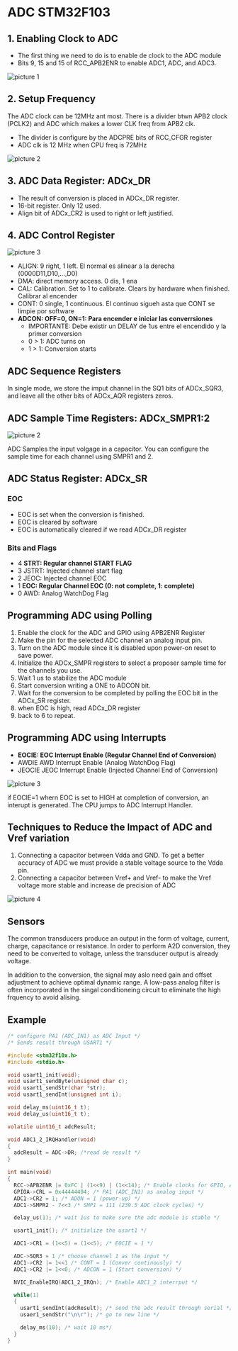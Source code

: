 # ADC STM32F103

## 1. Enabling Clock to ADC

- The first thing we need to do is to enable de clock to the ADC module
- Bits 9, 15 and 15 of RCC_APB2ENR to enable ADC1, ADC, and ADC3.

![picture 1](../images/c754e1e54b04bc727a39c5e444ef05e82b4b81d4de8fe2e772b6305ccf3a45af.png)

## 2. Setup Frequency

The ADC clock can be 12MHz ant most. There is a divider btwn APB2 clock (PCLK2) and ADC which makes a lower CLK freq from APB2 clk.

- The divider is configure by the ADCPRE bits of RCC_CFGR register
- ADC clk is 12 MHz when CPU freq is 72MHz

![picture 2](../images/41faa54fa327cd78814dbb0ad40bc261dd15dfcaa6528a5949aa76ca3a9d7aab.png)  

## 3. ADC Data Register: ADCx_DR

- The result of conversion is placed in ADCx_DR register.
- 16-bit register. Only 12 used.
- Align bit of ADCx_CR2 is used to right or left justified.

## 4. ADC Control Register

![picture 3](../images/8e0433254c30d75fce00bb231ab30960f829223205158108d36c9627088ce9ff.png)  

- ALIGN: 9 right, 1 left. El normal es alinear a la derecha (0000D11,D10,...,D0)
- DMA: direct memory access. 0 dis, 1 ena
- CAL: Calibration. Set to 1 to calibrate. Clears by hardware when finished. Calibrar al encender
- CONT: 0 single, 1 continuous. El continuo sigueh asta que CONT se limpie por software
- __ADCON: OFF=0, ON=1: Para encender e iniciar las converrsiones__
  - IMPORTANTE: Debe existir un DELAY de 1us entre el encendido y la primer conversion
  - 0 > 1: ADC turns on
  - 1 > 1: Conversion starts

## ADC Sequence Registers

In single mode, we store the imput channel in the SQ1 bits of ADCx_SQR3, and leave all the other bits of ADCx_AQR registers zeros.

## ADC Sample Time Registers: ADCx_SMPR1:2

![picture 2](../images/6f651d6649f31ebf028138ddfe207e38da4d4c95f6f0b3753cf329d2388875fc.png)  

ADC Samples the input volgage in a capacitor. You can configure the sample time for each channel using SMPR1 and 2.
## ADC Status Register: ADCx_SR

### EOC

- EOC is set when the conversion is finished.
- EOC is cleared by software
- EOC is automatically cleared if we read ADCx_DR register

### Bits and Flags

- 4 __STRT: Regular channel START FLAG__
- 3 JSTRT: Injected channel start flag
- 2 JEOC: Injected channel EOC
- 1 __EOC: Regular Channel EOC (0: not complete, 1: complete)__
- 0 AWD: Analog WatchDog Flag
  
## Programming ADC using Polling

1. Enable the clock for the ADC and GPIO using APB2ENR Register
2. Make the pin for the selected ADC channel an analog input pin.
3. Turn on the ADC module since it is disabled upon power-on reset to save power.
4. Initialize the ADCx_SMPR registers to select a proposer sample time for the channels you use.
5. Wait  1 us to stabilize the ADC module
6. Start conversion writing a ONE to ADCON bit.
7. Wait for the conversion to be completed by polling the EOC bit in the ADCx_SR register.
8. when EOC is high, read ADCx_DR register
9. back to 6 to repeat.

## Programming ADC using Interrupts

- __EOCIE: EOC Interrupt Enable (Regular Channel End of Conversion)__
- AWDIE AWD Interrupt Enable (Analog WatchDog Flag)
- JEOCIE JEOC Interrupt Enable (Injected Channel End of Conversion)

![picture 3](../images/b852b2395d7f9931188a49234b9768ee3e19aa9e4f407a5df9b40fc92efcce40.png)  

if EOCIE=1 whern EOC is set to HIGH at completion of conversion, an interupt is generated. The CPU jumps to ADC Interrupt Handler.

## Techniques to Reduce the Impact of ADC and Vref variation

1. Connecting a capacitor between Vdda and GND. To get a better accuracy of ADC we must provide a stable voltage source to the Vdda pin.
2. Connecting a capacitor between Vref+ and Vref- to make the Vref voltage more stable and increase de precision of ADC

![picture 4](../images/74beff59fb6f63b4692d30743daf823edeea7efc1cba155742bad1f91f1c3285.png)  

## Sensors

The common transducers produce an output in the form of voltage, current, charge, capacitance or resistance. In order to perform A2D conversion, they need to be converted to voltage, unless the transducer output is already voltage.

In addition to the conversion, the signal may aslo need gain and offset adjustment to achieve optimal dynamic range. A low-pass analog filter is often incorporated in the singal conditioneing circuit to eliminate the high frquency to avoid alising.

## Example

```c
/* configure PA1 (ADC_IN1) as ADC Input */
/* Sends result through USART1 */

#include <stm32f10x.h>
#include <stdio.h>

void usart1_init(void);
void usart1_sendByte(unsigned char c);
void usart1_sendStr(char *str);
void usart1_sendInt(unsigned int i);

void delay_ms(uint16_t t);
void delay_us(uint16_t t);

volatile uint16_t adcResult;

void ADC1_2_IRQHandler(void)
{
  adcResult = ADC->DR; /*read de result */
}

int main(void)
{
  RCC->APB2ENR |= 0xFC | (1<<9) | (1<<14); /* Enable clocks for GPIO, ADC1 clock, and USART1 */
  GPIOA->CRL = 0x44444404; /* PA1 (ADC_IN1) as analog input */
  ADC1->CR2 = 1; /* ADON = 1 (power-up) */
  ADC1->SMPR2 - 7<<3 /* SMP1 = 111 (239.5 ADC clock cycles) */

  delay_us(1); /* wait 1us to make sure the adc module is stable */

  usart1_init(); /* initialize the usart1 */

  ADC1->CR1 = (1<<5) = (1<<5); /* EOCIE = 1 */

  ADC->SQR3 = 1 /* choose channel 1 as the input */
  ADC1->CR2 |= 1<<1 /* CONT = 1 (Conver continously) */
  ADC1->CR2 |= 1<<0; /* ADCON = 1 (Start conversion) */

  NVIC_EnableIRQ(ADC1_2_IRQn); /* Enable ADC1_2 interrput */

  while(1)
  {
    usart1_sendInt(adcResult); /* send the adc result through serial */
    usaer1_sendStr("\n\r"); /* go to new line */

    delay_ms(10); /* wait 10 ms*/
  }
}

```
